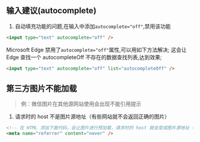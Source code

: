 ## 输入建议(autocomplete)

1. 自动填充功能的问题,在输入中添加`autocomplete="off"`,禁用该功能

```html
<input type="text" autocomplete="off" />
```

Microsoft Edge 禁用了`autocomplete="off"`属性,可以用如下方法解决;
这会让 Edge 查找一个 autocompleteOff 不存在的数据查找列表,达到效果;

```html
<input type="text" autocomplete="off" list="autocompleteOff" />
```

## 第三方图片不能加载

> 例：微信图片在其他源网站使用会出现不能引用提示

1. 请求时的 host 不是图片源地址（有些网站就不会返回正确的图片）

```html
<!-- 在 HTML 添加下面代码，会让图片进行预加载，请求时的 host 就会变成图片源地址 -->
<meta name="referrer" content="never" />
```

